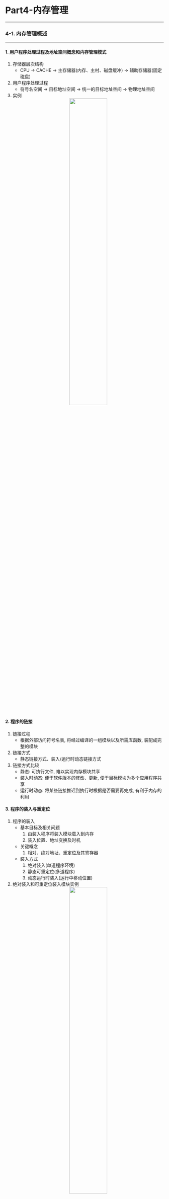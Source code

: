 # Part4-内存管理
---
### 4-1. 内存管理概述
---
#### 1. 用户程序处理过程及地址空间概念和内存管理模式
1. 存储器层次结构
    - CPU -> CACHE -> 主存储器(内存、主村、磁盘缓冲) -> 辅助存储器(固定磁盘)
2. 用户程序处理过程
    - 符号名空间 -> 目标地址空间 -> 统一的目标地址空间 -> 物理地址空间
3. 实例
     <center><img src="/操作系统/All_pic/Screenshot 2024-10-09 at 20.43.04.png" width=50%></img></center>
#### 2. 程序的链接
1. 链接过程
    - 根据外部访问符号名表, 将经过编译的一组模块以及所需库函数, 装配成完整的模块
2. 链接方式
    - 静态链接方式、装入/运行时动态链接方式
3. 链接方式比较
    - 静态: 可执行文件, 难以实现内存模块共享
    - 装入时动态: 便于软件版本的修改、更新, 便于目标模块为多个应用程序共享
    - 运行时动态: 将某些链接推迟到执行时根据是否需要再完成, 有利于内存的利用
#### 3. 程序的装入与重定位
1. 程序的装入
    - 基本目标及相关问题
        1. 由装入程序将装入模块载入到内存
        2. 装入位置、地址变换及时机
    - 关键概念
        1. 相对、绝对地址、重定位及其寄存器
    - 装入方式
        1. 绝对装入(单道程序环境)
        2. 静态可重定位(多道程序)
        3. 动态运行时装入(运行中移动位置)
2. 绝对装入和可重定位装入模块实例
     <center><img src="/操作系统/All_pic/Screenshot 2024-10-09 at 20.53.06.png" width=50%></img></center>
3. (静态/动态)可重定位
    - 重定位
        1. 指令及数据地址的修改过程
    - 静态重定位
        1. 装入内存时一次性完成重定位
        2. 地址不再改变, 程序不能移动
    - 动态重定位
        1. 需要特殊硬件支持, 来保持地址转换不影响指令执行速度
        2. 便于动态链接和代码共享
4. 动态重定位示意图
     <center><img src="/操作系统/All_pic/Screenshot 2024-10-09 at 20.55.56.png" width=50%></img></center>
#### 4. OS内存管理功能目标及内存分配方式分类
1. 内存管理功能目标
    - 内存分配
    - 地址映射
    - 内存保护
    - 内存扩充
2. 连续/离散分配内存管理
    - 连续分配
        1. 单一连续分配
        2. 固定/动态(可重定位)分区分配
    - 连续存储管理弊端
        1. 碎片问题
        2. 对换、覆盖、伙伴技术
    - 离散分配及虚拟现实存储技术
        1. 分页
        2. 分段
        3. 段页式
---
### 4-2. 连续分配内存管理
---
#### 1. 单一连续分配内存管理
1. 单一连续分配方式
    - 内存划分为系统区和用户区
    - 整个用户区为一道程序独占, 仅驻留一道程序
    - 绝对装入方式
    - 静态链接
    - 基本不设立存储器保护措施, 最多设立界限检查机制
    - 仅适用于单用户、单任务操作系统
#### 2. 固定分区分配内存管理
1. 固定分区分配方式
    - 用户区分为若干固定区域
    - 每个分区可装一道作业
    - 分区划分方法
    - 分区说明表与内存分配算法
    - 可用于多道程序存储管理
2. 地址转换及内存保护
    - 静态链接
    - 可重定位装入、动态运行时装入
    - 保护操作系统程序间互不干扰
    - 仅用于事先确定的场景
#### 3. 动态分区分配内存管理
1. 基本思想
    - 根据进程实际需求, 动态地对内存进行操作
2. 关键问题
    - 分区分配数据结构
    - 算法
    - 回收
    - 碎片处理
3. 数据结构
    <center><img src="/操作系统/All_pic/Screenshot 2024-10-09 at 21.09.38.png" width=50%></img></center>
4. 算法
    - 首次适应算法(First Fit, FF)
        1. 空闲分区链以地址递增次序链接
        2. 查找开销大, 但利于大作业分配
    - 循环首次适应
        1. 首次适应 + 起始查询指针 + 循环查找
        2. 减少查找开销, 不利于大作业分配
    - 最佳适应/最坏适应
        1. 能满足要求且又最小的空闲分区
        2. 空闲分区按大小递增链接
        3. 微观意义上的最佳
#### 4. 动态可重定位分区分配内存管理
1. 紧凑技术
    - 要求内存空间连续性
    - 碎片问题
    - 移动拼接大分区
    - 内存地址变化及地址修正问题
2. 动态重定位
    - 动态运行时装入方式及重定位寄存器
3. 分配算法
    - 动态算法 + 紧凑功能
#### 5. 对换技术
1. 多道程序环境下的对换
    - 对换概念及意义
        1. 内存 <-> 外存
    - 实现机制
        1. UNIX: 对换进程
    - 实现方式
        1. 进程对换: 分时系统
        2. 页面/分段对换: 虚拟存储技术
2. 对换空间管理
    - 文件区和对换区
    - 对换区使用情况数据结构
    - 对换区分配与回收
3. 进程的换出和换入
    - 换出
        1. 进程的选择
        2. 过程
    - 换入
        1. 选择
        2. 过程
#### 6. 覆盖技术
1. 基本思想
    - 不同时执行的程序共享一块内存
    - 覆盖段: 互相覆盖的程序段
    - 覆盖区: 共用的内存空间
#### 7. 伙伴系统
1. Pass
---
### 4-3. 基本分页内存管理
---
#### 1. 基本分内存管理核心概念
1. 物理块、页面、页表
    - 物理块和页面
        1. 内存空间及进程逻辑地址空间的划分
        2. 物理/页面编号
        3. 内存分配与碎片
    - 内存页表(物理块表)
    - 进程页表
        1. 页面映射表及其表项(物理块号、存取控制字段)
    - 页面大小选择
        1. 由机器地址结构决定
        2. 页面大小评析(512B ~ 8kb)
2. 物理块表(内存页表)
    Pass
3. 进程页表
    - 用户程序
    - 进程页表
    - 内存
#### 2. 基于位示图的分配与回收
1. 位示图
    - 利用位示图(Map[m][n])的一位0/1来表示内存物理块的使用情况, 使所有块都与一个二进制位相对应
2. 物理块的分配
```
Var Map: array[m] of integer; array[m][n] of bit 
```
    - 确定物理块数zKs
    - 扫描位示图, 找出为0的二进制位
    - 将找到的二进制Map[i][j]的行列号转换为物理块号b: b= n * i + j
    - 按物理块号分配, 修改位示图和进程页表
3. 物理块的回收
    - 回收块号b转换为行列号
        1. i = b DIV n;
        2. j = b MOD n;
    - 按物理块回收
    - 根据回收的块对应二进制行列修改位示图和进程页表
#### 3. 分页内存地址结构及地址变换方法
1. 
    <center><img src="/操作系统/All_pic/Screenshot 2024-10-10 at 15.44.51.png" width=50%></img></center>
2. 举例说明
    <center><img src="/操作系统/All_pic/Screenshot 2024-10-10 at 15.46.31.png" width=50%></img></center>
#### 4. 分页内存地址变换机构及快表引入和效率分析
1. 基本地址变换机构
    - Pass
2. 具有快表的地址变换机构
    <center><img src="/操作系统/All_pic/Screenshot 2024-10-11 at 08.46.10.png" width=50%></img></center>
3. 快表引入的数据存取速度比较
    - 快表检索时间20ns, 内存访问时间100ns.
        1. 在快表中: 100 + 20 = 120ns
        2. 无法在快表中: 100 + 100 + 20 = 220ns
        3. 假设快表命中率80%, 则有效访问时间为120 * 80% + 220 * 20% = 140ns
#### 5. 页表空间问题及对策
1. 问题及对策
    - 页表空间问题
        1. 逻辑地址空间非常大(2^32 ~ 2^64), 因此页表庞大, 若对32(2^32 = 4G)为逻辑地址空间的分页系统, 页面大小为4KB(2<sup>12</sup>B), 则每个进程的页表项可达1M个;若每个页表项大小为4B, 则每个进程仅页表便专用4MB内存, 且是连续的.
    - 解决方案
        1. 多级页表(页表分页及对换)/反置页表
#### 6. 两级和多级页表及地址变换机构
1. 两级页表结构基本方法
    - 基本思想: 
    <center><img src="/操作系统/All_pic/Screenshot 2024-10-11 at 09.28.22.png" width=50%></img></center>
    <center><img src="/操作系统/All_pic/Screenshot 2024-10-11 at 09.29.18.png" width=50%></img></center>
2. 两级页表的地址变换结构
    <center><img src="/操作系统/All_pic/Screenshot 2024-10-11 at 09.30.22.png" width=50%></img></center>
3. 多级页表结构
    <center><img src="/操作系统/All_pic/Screenshot 2024-10-11 at 09.30.53.png" width=50%></img></center>
#### 7. 反置页表及地址变换机构
1. 反置页表
    - 为每一个物理块设置一个页表项将他们按号数排序, 页表项内容包括页号及标识符
    - 利用反置页表进行地址变换, 用进程标识符和页号去检索反置页表.找到则已该表项序号既该页所在物理块号与页内地址构成物理地址;否则中断请求
    - 进程外部页表的设立及hash检索对于反置页表
2. 反置页表地址变换机构
    <center><img src="/操作系统/All_pic/Screenshot 2024-10-11 at 09.40.51.png" width=50%></img></center>
---
### 4-4. 基本分段内存管理
---
#### 1. 基本分段内存管理
1. 分段
    - 作业地址被划分为若干段, 如MAIN、子程序X等
    - 每个段都从0开始编址, 采用连续的地址空间, 且段长取决于逻辑信息的长度, 所以各段长度不等
    - 整个作业的地址空间是二维的, 逻辑地址由段号(名)和段内地址所组成
2. 利用段表实现地址映射示意图
    <center><img src="/操作系统/All_pic/Screenshot 2024-10-11 at 14.41.52.png" width=50%></img></center>
3. 分段系统地址变换机构
    <center><img src="/操作系统/All_pic/Screenshot 2024-10-11 at 14.43.16.png" width=50%></img></center>
#### 2. 分段内存管理的优势及其与分页内存管理的比较
1. 分段的优势
    - 方便编程作业基于逻辑关系自然分段
    - 信息共享、信息保护、动态链接、动态增长(数据段动态增长)
2. 分页与分段的比较
    - 相似之处
        1. 实现机制(离散、地址映射)
    - 目的及内涵
        1. 系统管理需要/用户需求、物理/逻辑单位
    - 分段/页的长度
        1. 固定与否, 取决于(系统硬件/信息性质)
    - 作业地址空间维数
        1. 一/二维
#### 3. 可重入代码及分页与分段信息共享的比较
1. 可重入代码(纯代码)
    - 一种允许多个进程同时访问的代码, 在执行期间不允许任何进程对其修改, 但多数情况下因变量、指针、信号量等, 可设置**局部数据区**, 对于要修改的部分拷贝到该数据去区, 即可实现共享代码
2. 信息共享比较说明
    - 多个用户对文本编辑程序的共享
        1. 某个系统接纳40个用户, 160kb代码区、40kb的数据区.则需要8000kb的内存空间.若该代码是**可重入**的那么只需要40 * 40 + 160 = 1760kb
3. 基于分页的文本编辑器共享
    - 50(表项/4b) * 40 = 2000kb的开销
    <center><img src="/操作系统/All_pic/Screenshot 2024-10-11 at 15.13.29.png" width=50%></img></center>
5. 基于分段的文本编辑器共享
    - 2 * 40 * 8(表项/8b) = 640kb的开销
    <center><img src="/操作系统/All_pic/Screenshot 2024-10-11 at 15.14.34.png" width=50%></img></center>
---
### 4-5. 段页式内存管理
---
#### 1. 段页式内存管理
1.  引入
    - 分页系统有效提高内存利用率
    - 分段系统更好满足用户需求
2. 段页式内存管理方法
    - 原理: 将程序信息分为若干段, 再把每段划分为若干页
    <center><img src="/操作系统/All_pic/Screenshot 2024-10-11 at 15.37.50.png" width=50%></img></center>
3. 利用段表和页表实现地址映射
    <center><img src="/操作系统/All_pic/Screenshot 2024-10-11 at 15.39.03.png" width=50%></img></center>
4. 段页式系统的地址变换结构
    <center><img src="/操作系统/All_pic/Screenshot 2024-10-11 at 15.39.55.png" width=50%></img></center>
5. 64位机器内存逻辑地址结构设计
    <center><img src="/操作系统/All_pic/Screenshot 2024-10-11 at 15.41.06.png" width=50%></img></center>
---
### 4-6. 虚拟内存管理
---
#### 1. 常规内存管理问题、对策及局部性原理
1. 常规存储管理问题与对策
    - 要求将一个作业全部装入内存方能运行
        1. 内存容量大的作业无法一次性装入
        2. 同时有大量作业要运行, 内存不够, 只能运行少数, 其他的外存等待
    - 解决方法
        1. 增加物理内存
        2. 虚拟存储技术-逻辑上扩充
2. 一次性全部装入及驻留性问题
    - 不必要一次性装入: 在运行时并非用到全部程序和数据
    - 作业常驻内存不合理: 因I/O未完成, 而占据资源
    - 后果: 降低利用率吞吐率
3. 局部性原理
    - 程序执行时呈现局部性规律, 就是在短时间内, 程序仅执行在某个部分; 相应的, 所访问内存空间仅限于某个区域
        1. 多数情况程序顺序执行
        2. 过程调用深度及执行轨迹
        3. 循环结构及数据操作结构
    - 局部性表现
        1. 时间局部性: 指令、数据不久被再次执行
        2. 空间局部性: 被访问单元被再次访问
4. 工作集
    - 程序都显现出高度局部性, 一段时间内, 如页面被反复引用, 随时间推移, 成员会发生剧烈/渐进的变化, 把这组页面的集合称为**工作集**
#### 2. 虚拟存储器概述
1. 技术要点
    - 作业部分装入内存即可运行
    - 程序执行过程的页段访问机制
        1. 已调入内存直接访问
        2. 未调入的则缺页/段中断及请求调入
        3. 页段置换功能
    - 技术效果
        1. 大的程序在小内存空间运行
        2. 多道程序的提高
2. 虚拟存储器定义
    - 具有请求调入和置换功能, 从逻辑上扩充内存容量.逻辑容量由内存和外存之和决定, 运行速度接近内存, 成本接近外存
3. 请求分页/分段虚拟存储系统
    - 技术构成
        1. 分页/分段 + 请求调页/段 + 页面/段置换
    - 硬件支持
        1. 分页页表机制/分段段表机制
        2. 缺页中断机构/缺段
        3. 地址变换机构
    - 软件支持
        1. 请求调页/段
        2. 页面/分段置换
4. 虚拟存储器特征
    - 离散性
    - 多次性: 作业被分成多次调入
    - 对换性: 程序运行时被换进/出
    - 虚拟性
---
### 4-7. 请求分页内存管理
---
#### 1. 请求分页页表、缺页中断处理及地址变换机制
1. 页表机制
    - 页表项的扩充
2. 请求分页虚拟内存管理举例
    <center><img src="/操作系统/All_pic/Screenshot 2024-10-11 at 22.43.40.png" width=50%></img></center>
3. 缺页中断机构
    - 缺页中断之中断特征
        1. 保护cpu现场
        2. 分析原因
        3. 转入缺页中断程序
        4. 恢复
    - 特殊性
        1. 指令执行期间产生处理中断信号
        2. 一条指令期间, 可能多次缺页中断
4. 地址变换机构
    - 在分页系统的地址变换机构基础上, 增加缺页中断产生和处理页面置换功能
    - 地址变换过程要领
        1. 从页表找到对应分页的页表项获取该页尚未调入内存时, 产生缺页中断, 请求操作系统从外存把该页调入内存
        2. 快表和页表的检索及表项修改
5. 请求分页系统地址变换过程
    <center><img src="/操作系统/All_pic/Screenshot 2024-10-11 at 22.53.38.png" width=50%></img></center>
6. 缺页中断处理
    <center><img src="/操作系统/All_pic/Screenshot 2024-10-11 at 22.54.46.png" width=50%></img></center>
#### 2. 请求分页内存分配策略和算法
1. 最小物理块数的确定
    - 保证进程正常运行时所需的最少物理块数
        1. 系统为进程分配的块数少于此值时, 进程将无法正常运行
        2. 不同于使进程有效工作所需的物理块数
    - 与计算机硬件结构有关, 取决于指令的格式(操作数个数)、功能和寻址方式(直/间接)
2. 物理块分配与置换策略
    - 固定分配局部置换
        1. 为每个进程分配固定页数的内存空间, 在整个运行期间不再改变
    - 可变分配全局置换
        1. 系统设立一个空闲物理队列, 缺页即触发全局新增分配或全局置换
    - 可变分配局部置换
        1. 依据缺页率增加或减少物理块
3. 物理块分配算法
    - 平均分配算法
        1. 物理块平均分配
    - 按比例分配算法
        1. BlockOfP<sub>k</sub> = max{minBlocks, Blocks * PagesOfP<sub>k</sub>/&Sigma;PagesOfP<sub>i</sub>}
    - 考虑优先权的分配算法
        1. 重要/紧迫作业
#### 3. 分页虚拟存储器调页策略
1. 何时调入页面
    - 预调页策略
        1. 将不久之后会被访问的程序/数据所在页面, 预先调入内存
        2. 预测为基础, 主要用于进程首次调入
    - 请求调页策略
        1. 进程运行时需访问某部副程序和数据, 若页面不在内存, 立即提出请求, 系统将页面调入内存;易于实现, 但系统开销大
2. 何处调入页面
    - 对换区空间充分
        1. 进程运行前, 便将有关文件从文件去拷贝到对换区
    - 对换区空间不足
        1. 文件是否修改分别处理
    - UNIX方式
        1. 未运行的页面都调入, 而运行过的又被换出到对换区的页面则从对换区调入
3. 页面调入过程
    - 缺页中断发生
        1. 程序所访问页面不在内存产生缺页中断并转入处理程序
    - 根据页表项给定外存地址调入所缺页面
        1. 页表项外存地址(物理盘块号)
    - 内存不足置换
        1. 页面淘汰算法
        2. 是否重写磁盘
#### 4. 抖动与缺页率
1. 抖动的定义
    - 刚被换出的页面很快又被访问, 在选一页换出, 不久也被访问, 频繁更换页面, 以及页面置换, 称该进程发生了抖动/颠簸
2. 缺页率
    - 缺页率 = 缺页中断次数/页面访问次数
#### 5. 最佳淘汰算法
1. 基本思想
    - 永不使用或长时间不在访问的页面淘汰出内存
2. 评价
    - 理想化算法, 具有最好性能(对固定分配页面方式, 可获最低缺页率), 实际难以实现
3. 举例
    <center><img src="/操作系统/All_pic/Screenshot 2024-10-13 at 10.56.42.png"width=50%></img></center>
#### 6. 先进先出淘汰算法
1. 基本思想
    - 选最先进入内存的页面换出到外存
    - 进程已调入内存的页面按进入先后次序排列, 设置替换指针指向最老页面
2. 评价
    - 简单直观, 不符合运行规律, 性能差
3. 举例
    Pass
#### 7. 最近最久未使用者淘汰算法LRU
1. 基本思想
    - 以最近的过去作为最近的将来的近似, 选择最近一段时间最长时间未被访问页面淘汰
2. 评价
    - 适用于各类程序, 性能较好, 但需要硬件支持
3. 举例
    - 从当前往前看, 选一个最近最久未使用的淘汰
    <center><img src="/操作系统/All_pic/Screenshot 2024-10-13 at 11.07.30.png"width=50%></img></center>
4. 移位寄存器
    - 为每一个物理块设置一个移位寄存器, 未被访问就置0, 访问了置0, 再淘汰时选0最多的那一个块淘汰
5. 栈
    <center><img src="/操作系统/All_pic/Screenshot 2024-10-13 at 11.12.21.png"width=50%></img></center>
#### 8. 时钟式淘汰算法
1. 简单时钟淘汰算法(Clock/NRU)
    <center><img src="/操作系统/All_pic/Screenshot 2024-10-13 at 15.31.58.png"width=50%></img></center>
2. 改进型算法
    - 基本思想
        1. 从查询指针当前位置起扫描内存分页循环队列, 选择A=0, M=0, 的第一个页面淘汰; 未找到, 进入2
        2. 开始第二轮扫描, 选择A=0, M=1的第一个页面淘汰, 并将经过的所有页面位置0;若不能找到, 进入1
    - 评价
        1. 可减少I/O操作, 但要多次扫描, 开销大
#### 9. 最少使用者淘汰算法LFU
1. 基本思想
    - 为内存各页设置移位寄存器来记录对应访问频率, 选择最近时期访问次数最少的页面淘汰
2. 评价
    - 仅用移位寄存器有限各位来记录页面使用情况会导致访问一次与多次的等效性, 算法不能真实反映页面使用情况
#### 10. 页面缓冲策略PBA
1. 基本思想
    - 设立**空闲页面链表**和**已修改页面链表**
    - 采用可变分配和基于先进先出的局部置换策略, 规定淘汰页不做物理移动, 而是依据是否修改分别挂到空闲或已修改页面链表的末尾
    - 空闲页面链表同时用于物理块分配
    - 当已修改页面链表达到一定长度如64个页面时, 一起将所有已修改链表写回磁盘, 可显著减少I/O次数
---
### 4-8. 请求分段内存管理
---
#### 1. 请求分段段表、缺段中断处理及地址变换机制
1. 段表机制
    <center><img src="/操作系统/All_pic/Screenshot 2024-10-13 at 15.44.03.png"width=50%></img></center>
2. 地址变换机构
    - 分段系统的地址变换机构上, 增加缺段中断产生和处理以及分段置换功能
    - 地址变换过程
        1. 段表找对应分段的段表项, 未调入内存时, 产生缺段中断, 请求操作系统从外存把该段调入内存
        2. 快表、段表的检索及表项修改
3. 地址变换举例
    - Pass
4. 缺段中断机构及处理过程
    <center><img src="/操作系统/All_pic/Screenshot 2024-10-13 at 15.53.49.png"width=50%></img></center>
#### 2. 请求分段内存管理的分段共享机制
1. 共享段表
    <center><img src="/操作系统/All_pic/Screenshot 2024-10-13 at 16.02.01.png"width=50%></img></center>
2. 共享段的分配与回收
    - 分配: 第一个请求使用共享段的进程, 系统把该共享段进行内存区的分配与装入, 同时把共享段的信息填入对应进程段表, 以及表项等内容; 对于其它进程提出的要求, 只用修改进程段表项以及共享段表项
    - 回收: 与分配相反
#### 3. 请求分段内存管理的分段保护机制
1. 越界检查与存取控制检查
    - 越界检查: 段号、段内地址的检查
    - 存取控制检查: 段表中表项存取控制字段为依据, 通常访问方式包括只读、 只执行、 读/写等, 共享段的存取控制对不同进程赋予不同权限
2. 环保护机构
    - 程序间的控制传输以及数据间的访问
---
### 4-9. x86系统中请求段页式支撑机制及Linux地址映射
---
#### 1. x86系统中请求段页式支撑机制及Linux地址映射
1. x86体系结构段页式存储管理
    - 全局描述表和局部描述符表
        1. 代码段、数据段、堆栈段、系统段
        2. 程序地址空间 -> 线性地址空间
        3. lgdt/lldt(加载全局描述附表/局部描述附表)
    - 页目录表与页表
        1. 线性地址空间 -> 物理地址空间
        2. CR0 ~ CR3(MOV指令操作)
    - 系统内核空间与用户进程空间(Linux)
        1. 线性地址空间(0 ~ [3GB] ~ 4GB)
        2. 物理地址空间(0 ~ 16MB ~ 896MB ~ 4GB)
2. Linux虚拟/物理地址空间映射
    <center><img src="/操作系统/All_pic/Screenshot 2024-10-13 at 16.34.33.png"width=50%></img></center>
3. x86体系结构存储相关寄存器
    <center><img src="/操作系统/All_pic/Screenshot 2024-10-13 at 16.35.15.png"width=50%></img></center>
4. x86体系结构地址变换
    <center><img src="/操作系统/All_pic/Screenshot 2024-10-13 at 16.37.22.png"width=50%></img></center>